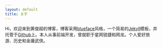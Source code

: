 ```yaml
---
layout: default
title: 关于
---
```


Hi，欢迎来到黄俊超的博客，博客采用[blueface][blueface]风格，一个简易的[Jekyll][Jekyll]模板，并托管于[Github][Github]上。本人从事前端开发，曾就职于星网锐捷和网龙。个人爱好旅游、历史和金庸武侠。


[blueface]: https://github.com/tnguyen/blueface/
[Jekyll]: https://jekyllrb.com/
[Github]: https://github.com
